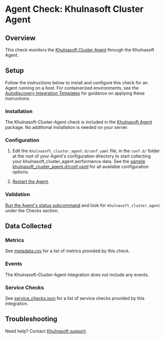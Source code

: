 # Agent Check: Khulnasoft Cluster Agent

## Overview

This check monitors the [Khulnasoft Cluster Agent][1] through the Khulnasoft Agent.

## Setup

Follow the instructions below to install and configure this check for an Agent running on a host. For containerized environments, see the [Autodiscovery Integration Templates][2] for guidance on applying these instructions.

### Installation

The Khulnasoft-Cluster-Agent check is included in the [Khulnasoft Agent][2] package.
No additional installation is needed on your server.

### Configuration

1. Edit the `khulnasoft_cluster_agent.d/conf.yaml` file, in the `conf.d/` folder at the root of your Agent's configuration directory to start collecting your khulnasoft_cluster_agent performance data. See the [sample khulnasoft_cluster_agent.d/conf.yaml][3] for all available configuration options.

2. [Restart the Agent][4].

### Validation

[Run the Agent's status subcommand][5] and look for `khulnasoft_cluster_agent` under the Checks section.

## Data Collected

### Metrics

See [metadata.csv][6] for a list of metrics provided by this check.

### Events

The Khulnasoft-Cluster-Agent integration does not include any events.

### Service Checks

See [service_checks.json][7] for a list of service checks provided by this integration.

## Troubleshooting

Need help? Contact [Khulnasoft support][8].


[1]: https://docs.khulnasoft.com/agent/cluster_agent/
[2]: https://docs.khulnasoft.com/agent/kubernetes/integrations/
[3]: https://github.com/KhulnaSoft/integrations-core/blob/master/khulnasoft_cluster_agent/khulnasoft_checks/khulnasoft_cluster_agent/data/conf.yaml.example
[4]: https://docs.khulnasoft.com/agent/guide/agent-commands/#start-stop-and-restart-the-agent
[5]: https://docs.khulnasoft.com/agent/guide/agent-commands/#agent-status-and-information
[6]: https://github.com/KhulnaSoft/integrations-core/blob/master/khulnasoft_cluster_agent/metadata.csv
[7]: https://github.com/KhulnaSoft/integrations-core/blob/master/khulnasoft_cluster_agent/assets/service_checks.json
[8]: https://docs.khulnasoft.com/help/
